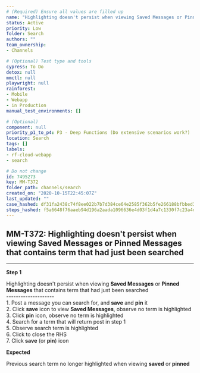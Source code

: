 ```yaml
---
# (Required) Ensure all values are filled up
name: "Highlighting doesn't persist when viewing Saved Messages or Pinned Messages that contains term that had just been searched"
status: Active
priority: Low
folder: Search
authors: ""
team_ownership: 
- Channels

# (Optional) Test type and tools
cypress: To Do
detox: null
mmctl: null
playwright: null
rainforest: 
- Mobile
- Webapp
- in Production
manual_test_environments: []

# (Optional)
component: null
priority_p1_to_p4: P3 - Deep Functions (Do extensive scenarios work?)
location: Search
tags: []
labels: 
- rf-cloud-webapp
- search

# Do not change
id: 7495273
key: MM-T372
folder_path: channels/search
created_on: "2020-10-15T22:45:07Z"
last_updated: ""
case_hashed: df31fa2438c74f8ee022b7b7d384ce64e2585f362b5fe266188bfbbed36347f2c4ce53f03fe852c7040aff1e188f4372
steps_hashed: f5a6648f76aaeb94d196a2aada1096636e4d03f1d4a7c1330f7c23a4d73133549456270243f6c2bcfd3979e15639cdac
---
```


## MM-T372: Highlighting doesn't persist when viewing Saved Messages or Pinned Messages that contains term that had just been searched

---

**Step 1**

Highlighting doesn't persist when viewing **Saved Messages** or **Pinned Messages** that contains term that had just been searched\
\--------------------\
1\. Post a message you can search for, and **save** and **pin** it\
2\. Click **save** icon to view **Saved Messages**, observe no term is highlighted\
3\. Click **pin** icon, observe no term is highlighted\
4\. Search for a term that will return post in step 1\
5\. Observe search term is highlighted\
6\. Click to close the RHS\
7\. Click **save** (or **pin**) icon

**Expected**

Previous search term no longer highlighted when viewing **saved** or **pinned**
